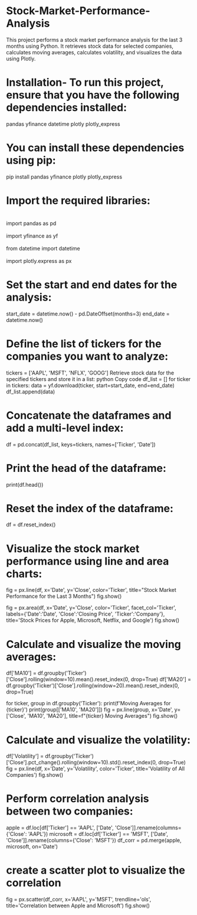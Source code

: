 # Stock-Market-Performance-Analysis
This project performs a stock market performance analysis for the last 3 months using Python. It retrieves stock data for selected companies, calculates moving averages, calculates volatility, and visualizes the data using Plotly.

# Installation- To run this project, ensure that you have the following dependencies installed:
pandas
yfinance
datetime
plotly
plotly_express

# You can install these dependencies using pip:
pip install pandas yfinance plotly plotly_express

# Import the required libraries:
<br />import pandas as pd<br />
<br>import yfinance as yf<br />
<br>from datetime import datetime<br />
<br>import plotly.express as px<br />
# Set the start and end dates for the analysis:
start_date = datetime.now() - pd.DateOffset(months=3)
end_date = datetime.now()

# Define the list of tickers for the companies you want to analyze:
tickers = ['AAPL', 'MSFT', 'NFLX', 'GOOG']
Retrieve stock data for the specified tickers and store it in a list:
python
Copy code
df_list = []
for ticker in tickers:
    data = yf.download(ticker, start=start_date, end=end_date)
    df_list.append(data)
    
# Concatenate the dataframes and add a multi-level index:
df = pd.concat(df_list, keys=tickers, names=['Ticker', 'Date'])

# Print the head of the dataframe:
print(df.head())

# Reset the index of the dataframe:
df = df.reset_index()

# Visualize the stock market performance using line and area charts:
fig = px.line(df, x='Date', y='Close', color='Ticker', title="Stock Market Performance for the Last 3 Months")
fig.show()

fig = px.area(df, x='Date', y='Close', color='Ticker', facet_col='Ticker',
              labels={'Date':'Date', 'Close':'Closing Price', 'Ticker':'Company'},
              title='Stock Prices for Apple, Microsoft, Netflix, and Google')
fig.show()

# Calculate and visualize the moving averages:
df['MA10'] = df.groupby('Ticker')['Close'].rolling(window=10).mean().reset_index(0, drop=True)
df['MA20'] = df.groupby('Ticker')['Close'].rolling(window=20).mean().reset_index(0, drop=True)

for ticker, group in df.groupby('Ticker'):
    print(f'Moving Averages for {ticker}')
    print(group[['MA10', 'MA20']])
    fig = px.line(group, x='Date', y=['Close', 'MA10', 'MA20'], 
                  title=f"{ticker} Moving Averages")
    fig.show()
# Calculate and visualize the volatility:
df['Volatility'] = df.groupby('Ticker')['Close'].pct_change().rolling(window=10).std().reset_index(0, drop=True)
fig = px.line(df, x='Date', y='Volatility', 
              color='Ticker', 
              title='Volatility of All Companies')
fig.show()

# Perform correlation analysis between two companies:
apple = df.loc[df['Ticker'] == 'AAPL', ['Date', 'Close']].rename(columns={'Close': 'AAPL'})
microsoft = df.loc[df['Ticker'] == 'MSFT', ['Date', 'Close']].rename(columns={'Close': 'MSFT'})
df_corr = pd.merge(apple, microsoft, on='Date')

# create a scatter plot to visualize the correlation
fig = px.scatter(df_corr, x='AAPL', y='MSFT', 
                 trendline='ols', 
                 title='Correlation between Apple and Microsoft')
fig.show()
